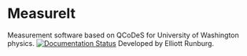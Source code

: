 # MeasureIt
Measurement software based on QCoDeS for University of Washington physics.
[![Documentation Status](https://readthedocs.org/projects/measureituw/badge/?version=latest)](https://measureituw.readthedocs.io/en/latest/?badge=latest)
Developed by Elliott Runburg.
